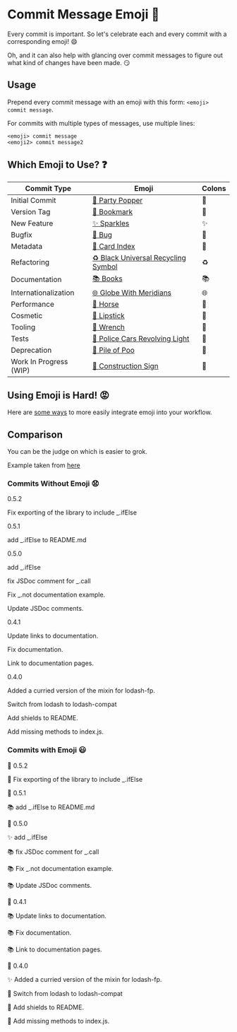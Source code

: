 # Commit Message Emoji 👋

Every commit is important.
So let's celebrate each and every commit with a corresponding emoji! 😄

Oh, and it can also help with glancing over commit messages to figure out
what kind of changes have been made. 😏

## Usage

Prepend every commit message with an emoji with this form:
`<emoji> commit message`.

For commits with multiple types of messages, use multiple lines:
```
<emoji> commit message
<emoji2> commit message2
```

## Which Emoji to Use? ❓

Commit Type | Emoji | Colons
----------  | ----- |  ------
Initial Commit | [🎉 Party Popper](http://emojipedia.org/party-popper/) | :tada:
Version Tag | [🔖 Bookmark](http://emojipedia.org/bookmark/) | :bookmark:
New Feature | [✨ Sparkles](http://emojipedia.org/sparkles/) | :sparkles:
Bugfix | [🐛 Bug](http://emojipedia.org/bug/) | :bug:
Metadata | [📇 Card Index](http://emojipedia.org/card-index/) | :card_index:
Refactoring | [♻️ Black Universal Recycling Symbol](http://emojipedia.org/black-universal-recycling-symbol/) | :recycle:
Documentation | [📚 Books](http://emojipedia.org/books/) | :books:
Internationalization | [🌐 Globe With Meridians](http://emojipedia.org/globe-with-meridians/) | :globe_with_meridians:
Performance | [🐎 Horse](http://emojipedia.org/horse/) | :racehorse:
Cosmetic | [💄 Lipstick](http://emojipedia.org/lipstick/) | :lipstick:
Tooling | [🔧 Wrench](http://emojipedia.org/wrench/) | :wrench: 
Tests | [🚨 Police Cars Revolving Light](http://emojipedia.org/police-cars-revolving-light/) | :rotating_light:
Deprecation | [💩 Pile of Poo](http://emojipedia.org/pile-of-poo/) | :poop:
Work In Progress (WIP) | [🚧 Construction Sign](http://emojipedia.org/construction-sign/) | :construction:

## Using Emoji is Hard! 😡

Here are [some ways](INTEGRATIONS.md) to more easily integrate emoji into your workflow.

## Comparison

You can be the judge on which is easier to grok.

Example taken from [here](https://github.com/dannyfritz/funcdash/commits/master)

### Commits Without Emoji 😧

0.5.2

Fix exporting of the library to include _.ifElse

0.5.1

add _.ifElse to README.md

0.5.0

add _.ifElse

fix JSDoc comment for _.call

Fix _.not documentation example.

Update JSDoc comments.

0.4.1

Update links to documentation.

Fix documentation.

Link to documentation pages.

0.4.0

Added a curried version of the mixin for lodash-fp.

Switch from lodash to lodash-compat

Add shields to README.

Add missing methods to index.js.

### Commits with Emoji 😃

🔖 0.5.2

🐛 Fix exporting of the library to include _.ifElse

🔖 0.5.1

📚 add _.ifElse to README.md

🔖 0.5.0

✨ add _.ifElse

📚 fix JSDoc comment for _.call

📚 Fix _.not documentation example.

📚 Update JSDoc comments.

🔖 0.4.1

📚 Update links to documentation.

📚 Fix documentation.

📚 Link to documentation pages.

🔖 0.4.0

✨ Added a curried version of the mixin for lodash-fp.

📇 Switch from lodash to lodash-compat

📇 Add shields to README.

🐛 Add missing methods to index.js.
